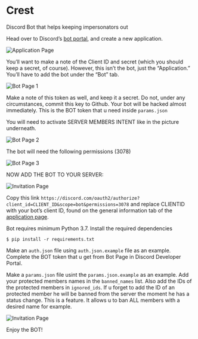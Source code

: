 # Crest
Discord Bot that helps keeping impersonators out

Head over to Discord’s [bot portal](https://discordapp.com/developers/applications/), and create a new application.

![Application Page](../assets/001_app.png)

You’ll want to make a note of the Client ID and secret (which you should keep a secret, of course).
However, this isn’t the bot, just the “Application.” You’ll have to add the bot under the “Bot” tab.

![Bot Page 1](../assets/002_bot1.png?raw=true)

Make a note of this token as well, and keep it a secret. Do not, under any circumstances, commit this key to Github.
Your bot will be hacked almost immediately. This is the BOT token that u need inside `params.json`

You will need to activate SERVER MEMBERS INTENT like in the picture underneath.

![Bot Page 2](../assets/003_bot2.png?raw=true)

The bot will need the following permissions (3078)

![Bot Page 3](../assets/004_bot3.png?raw=true)

NOW ADD THE BOT TO YOUR SERVER:

![Invitation Page](../assets/005_invitation_page.png?raw=true)

Copy this link `https://discord.com/oauth2/authorize?client_id=CLIENT_ID&scope=bot&permissions=3078` and replace CLIENTID 
with your bot’s client ID, found on the general information tab of the [application page](https://discordapp.com/developers/applications/).

Bot requires minimum Python 3.7.
Install the required dependencies
```
$ pip install -r requirements.txt
```

Make an `auth.json` file using `auth.json.example` file as an example. Complete the BOT token that u get from Bot Page in Discord Developer Portal.

Make a `params.json` file usint the `params.json.example` as an example.
Add your protected members names in the `banned_names` list.
Also add the IDs of the protected members in `ignored_ids`.
If u forget to add the ID of an protected member he will be banned from the server the moment he has a status change.
This is a feature. It allows u to ban ALL members with a desired name for example.

![Invitation Page](https://www.howtogeek.com/wp-content/uploads/2018/09/bot_8.png)

Enjoy the BOT!
